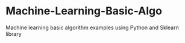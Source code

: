 # Machine-Learning-Basic-Algo
Machine learning basic algorithm examples using Python and Sklearn library
